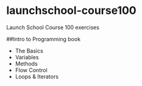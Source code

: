 # launchschool-course100
Launch School Course 100 exercises

##Intro to Programming book
- The Basics
- Variables
- Methods
- Flow Control
- Loops & Iterators
